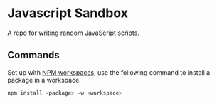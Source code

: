 # Javascript Sandbox

A repo for writing random JavaScript scripts.

## Commands

Set up with [NPM workspaces](https://docs.npmjs.com/cli/v8/using-npm/workspaces), use the following command to install a package in a workspace.

```bash
npm install <package> -w <workspace>
```
